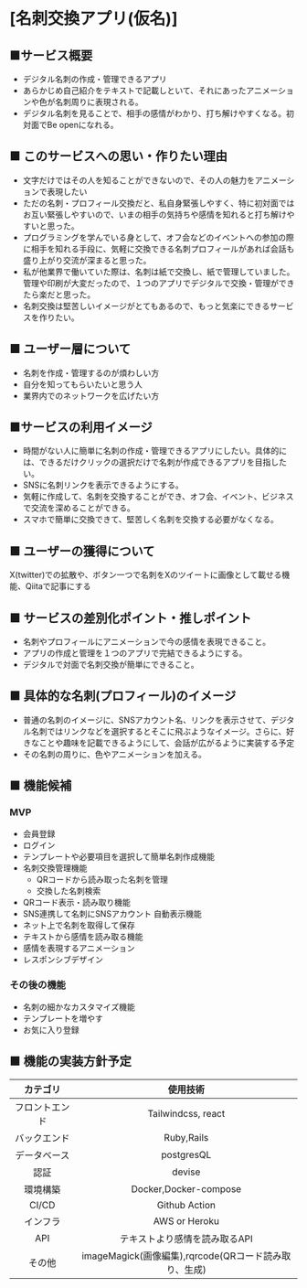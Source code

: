 # [名刺交換アプリ(仮名)]

## ■サービス概要
- デジタル名刺の作成・管理できるアプリ
- あらかじめ自己紹介をテキストで記載しといて、それにあったアニメーションや色が名刺周りに表現される。
- デジタル名刺を見ることで、相手の感情がわかり、打ち解けやすくなる。初対面でBe openになれる。

## ■ このサービスへの思い・作りたい理由
- 文字だけではその人を知ることができないので、その人の魅力をアニメーションで表現したい
- ただの名刺・プロフィール交換だと、私自身緊張しやすく、特に初対面ではお互い緊張しやすいので、いまの相手の気持ちや感情を知れると打ち解けやすいと思った。
- プログラミングを学んでいる身として、オフ会などのイベントへの参加の際に相手を知れる手段に、気軽に交換できる名刺プロフィールがあれば会話も盛り上がり交流が深まると思った。
- 私が他業界で働いていた際は、名刺は紙で交換し、紙で管理していました。管理や印刷が大変だったので、１つのアプリでデジタルで交換・管理ができたら楽だと思った。
- 名刺交換は堅苦しいイメージがとてもあるので、もっと気楽にできるサービスを作りたい。

## ■ ユーザー層について
- 名刺を作成・管理するのが煩わしい方
- 自分を知ってもらいたいと思う人
- 業界内でのネットワークを広げたい方

## ■サービスの利用イメージ

- 時間がない人に簡単に名刺の作成・管理できるアプリにしたい。具体的には、できるだけクリックの選択だけで名刺が作成できるアプリを目指したい。
- SNSに名刺リンクを表示できるようにする。
- 気軽に作成して、名刺を交換することができ、オフ会、イベント、ビジネスで交流を深めることができる。
- スマホで簡単に交換できて、堅苦しく名刺を交換する必要がなくなる。

## ■ ユーザーの獲得について

X(twitter)での拡散や、ボタン一つで名刺をXのツイートに画像として載せる機能、Qiitaで記事にする

## ■ サービスの差別化ポイント・推しポイント

- 名刺やプロフィールにアニメーションで今の感情を表現できること。
- アプリの作成と管理を１つのアプリで完結できるようにする。
- デジタルで対面で名刺交換が簡単にできること。

## ■ 具体的な名刺(プロフィール)のイメージ
- 普通の名刺のイメージに、SNSアカウント名、リンクを表示させて、デジタル名刺ではリンクなどを選択するとそこに飛ぶようなイメージ。さらに、好きなことや趣味を記載できるようにして、会話が広がるように実装する予定
- その名刺の周りに、色やアニメーションを加える。
## ■ 機能候補
### MVP
* 会員登録
* ログイン
* テンプレートや必要項目を選択して簡単名刺作成機能
* 名刺交換管理機能
  * QRコードから読み取った名刺を管理
  * 交換した名刺検索
* QRコード表示・読み取り機能
* SNS連携して名刺にSNSアカウント
自動表示機能
* ネット上で名刺を取得して保存
* テキストから感情を読み取る機能
* 感情を表現するアニメーション
* レスポンシブデザイン

### その後の機能
* 名刺の細かなカスタマイズ機能
* テンプレートを増やす
* お気に入り登録

## ■ 機能の実装方針予定

|カテゴリ|使用技術|
|:---:|:---:|
|フロントエンド|Tailwindcss, react|
|バックエンド|Ruby,Rails|
|データベース|postgresQL|
|認証|devise|
|環境構築|Docker,Docker-compose|
|CI/CD|Github Action|
|インフラ|AWS or Heroku|
|API|テキストより感情を読み取るAPI|
|その他|imageMagick(画像編集),rqrcode(QRコード読み取り、生成)|
